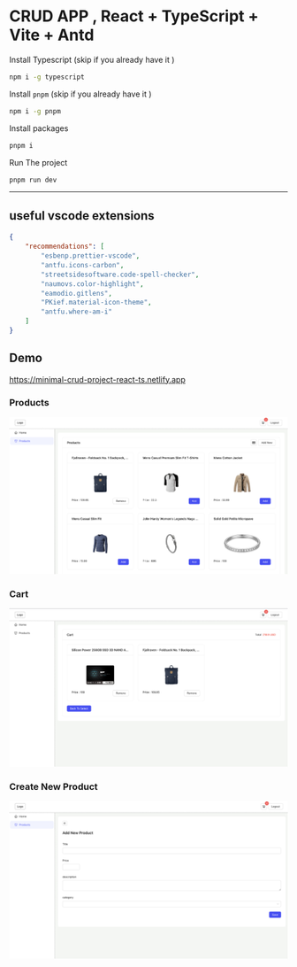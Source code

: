 # CRUD APP , React + TypeScript + Vite + Antd

Install Typescript (skip if you already have it )

```bash
npm i -g typescript

```

Install `pnpm` (skip if you already have it )

```bash
npm i -g pnpm
```

Install packages

```bash
pnpm i
```

Run The project

```bash
pnpm run dev
```

---

## useful vscode extensions

```json
{
	"recommendations": [
		"esbenp.prettier-vscode",
		"antfu.icons-carbon",
		"streetsidesoftware.code-spell-checker",
		"naumovs.color-highlight",
		"eamodio.gitlens",
		"PKief.material-icon-theme",
		"antfu.where-am-i"
	]
}
```

## Demo

https://minimal-crud-project-react-ts.netlify.app

### Products

![alt text](image.png)

### Cart

![alt text](image-2.png)

### Create New Product

![alt text](image-1.png)
